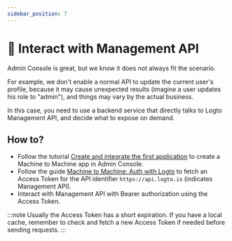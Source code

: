 ```yaml
---
sidebar_position: 7
---
```


# 🚝 Interact with Management API

Admin Console is great, but we know it does not always fit the scenario.

For example, we don't enable a normal API to update the current user's profile, because it may cause unexpected results (imagine a user updates his role to "admin"), and things may vary by the actual business.

In this case, you need to use a backend service that directly talks to Logto Management API, and decide what to expose on demand.

## How to?

- Follow the tutorial [Create and integrate the first application](/docs/tutorials/get-started/create-and-integrate-the-first-app) to create a Machine to Machine app in Admin Console.
- Follow the guide [Machine to Machine: Auth with Logto](/docs/recipes/integrate-logto/machine-to-machine) to fetch an Access Token for the API identifier `https://api.logto.io` (indicates Management API).
- Interact with Management API with Bearer authorization using the Access Token.

:::note
Usually the Access Token has a short expiration. If you have a local cache, remember to check and fetch a new Access Token if needed before sending requests.
:::
